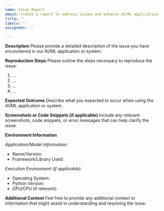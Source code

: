 ```yaml
---
name: Issue Report
about: Create a report to address issues and enhance AI/ML applications or systems
title: ''
labels: ''
assignees: ''

---
```


**Description**
Please provide a detailed description of the issue you have encountered in our AI/ML application or system.

**Reproduction Steps**
Please outline the steps necessary to reproduce the issue:
1. ...
2. ...
3. ...
4. ...

**Expected Outcome**
Describe what you expected to occur when using the AI/ML application or system.

**Screenshots or Code Snippets (if applicable)**
Include any relevant screenshots, code snippets, or error messages that can help clarify the issue.

**Environment Information**

*Application/Model Information:*
- Name/Version:
- Framework/Library Used:

*Execution Environment (if applicable):*
- Operating System:
- Python Version:
- GPU/CPU (if relevant):

**Additional Context**
Feel free to provide any additional context or information that might assist in understanding and resolving the issue.
